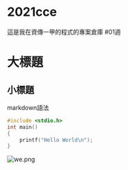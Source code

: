 # 2021cce
這是我在資傳一甲的程式的專案倉庫
#01週
# 大標題
## 小標題
markdown語法
```C
#include <stdio.h>
int main()
{
    printf("Hello World\n");
}
```
![we.png](we.png)
